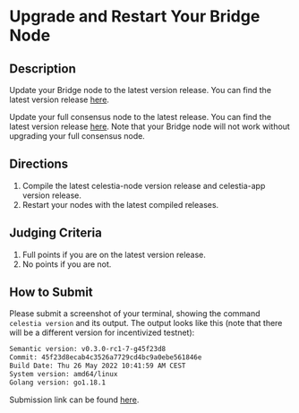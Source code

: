 # Upgrade and Restart Your Bridge Node

## Description

Update your Bridge node to the latest version release. You
can find the latest version release [here](https://github.com/celestiaorg/celestia-node/releases).

Update your full consensus node to the latest release. You
can find the latest version release [here](https://github.com/celestiaorg/celestia-app/releases).
Note that your Bridge node will not work without upgrading 
your full consensus node.

## Directions

1. Compile the latest celestia-node version release and 
celestia-app version release.
3. Restart your nodes with the latest compiled releases.

## Judging Criteria

1. Full points if you are on the latest version release.
2. No points if you are not.

## How to Submit

Please submit a screenshot of your terminal, showing the
command `celestia version` and its output. The output looks
like this (note that there will be a different version for
incentivized testnet):

```sh
Semantic version: v0.3.0-rc1-7-g45f23d8
Commit: 45f23d8ecab4c3526a7729cd4bc9a0ebe561846e
Build Date: Thu 26 May 2022 10:41:59 AM CEST
System version: amd64/linux
Golang version: go1.18.1
```

Submission link can be found [here](https://celestia.knack.com/theblockspacerace#testnet-portal).
